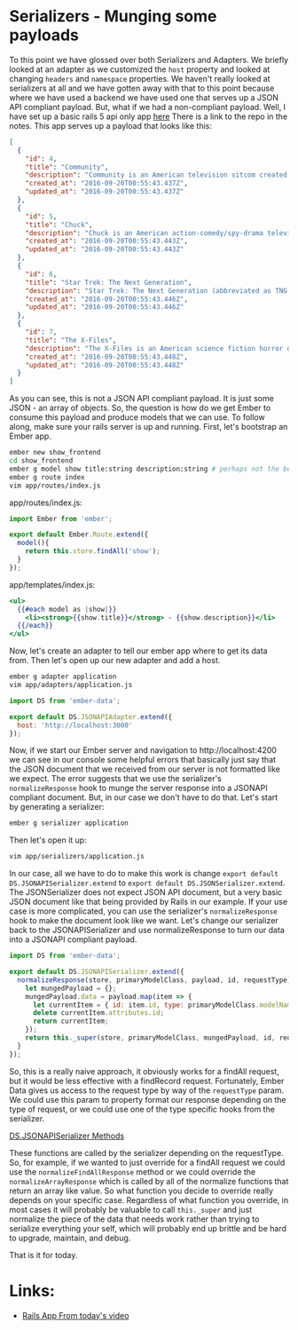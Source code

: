 # Serializers - Munging some payloads

To this point we have glossed over both Serializers and Adapters. We briefly looked at an adapter as we customized the `host` property and looked at changing `headers` and `namespace` properties. We haven't really looked at serializers at all and we have gotten away with that to this point because where we have used a backend we have used one that serves up a JSON API compliant payload. But, what if we had a non-compliant payload. Well, I have set up a basic rails 5 api only app [here](https://github.com/baroquon/best_shows/tree/008.4) There is a link to the repo in the notes. This app serves up a payload that looks like this:

```JSON
[
  {
    "id": 4,
    "title": "Community",
    "description": "Community is an American television sitcom created by Dan Harmon that premiered on NBC on September 17, 2009. The single-camera series follows an ensemble cast of characters played by Joel McHale, Gillian Jacobs, Danny Pudi, Yvette Nicole Brown, Alison Brie, Donald Glover, Ken Jeong, Chevy Chase, and Jim Rash at a community college in the fictional town of Greendale, Colorado. It makes heavy use of meta-humor and pop culture references, often parodying film and television clichés and tropes.",
    "created_at": "2016-09-20T00:55:43.437Z",
    "updated_at": "2016-09-20T00:55:43.437Z"
  },
  {
    "id": 5,
    "title": "Chuck",
    "description": "Chuck is an American action-comedy/spy-drama television series created by Josh Schwartz and Chris Fedak. The series is about an average computer-whiz-next-door named Chuck, played by Zachary Levi, who receives an encoded e-mail from an old college friend now working for the Central Intelligence Agency (CIA).",
    "created_at": "2016-09-20T00:55:43.443Z",
    "updated_at": "2016-09-20T00:55:43.443Z"
  },
  {
    "id": 6,
    "title": "Star Trek: The Next Generation",
    "description": "Star Trek: The Next Generation (abbreviated as TNG and ST:TNG) is an American science fiction television series created by Gene Roddenberry that ran between 1987 and 1994. Roddenberry, Maurice Hurley, Rick Berman, and Michael Piller served as executive producers at different times throughout its production.",
    "created_at": "2016-09-20T00:55:43.446Z",
    "updated_at": "2016-09-20T00:55:43.446Z"
  },
  {
    "id": 7,
    "title": "The X-Files",
    "description": "The X-Files is an American science fiction horror drama television series created by Chris Carter. The program originally aired from September 10, 1993, to May 19, 2002, on Fox, spanning nine seasons, with 202 episodes and a feature film of the same name, before returning with a second film in 2008 and a six-episode tenth season in 2016. The series revolves around FBI special agents Fox Mulder (David Duchovny) and Dana Scully (Gillian Anderson) who investigate X-Files: marginalized, unsolved cases involving paranormal phenomena.",
    "created_at": "2016-09-20T00:55:43.448Z",
    "updated_at": "2016-09-20T00:55:43.448Z"
  }
]
```

As you can see, this is not a JSON API compliant payload. It is just some JSON - an array of objects. So, the question is how do we get Ember to consume this payload and produce models that we can use. To follow along, make sure your rails server is up and running. First, let's bootstrap an Ember app.

```sh
ember new show_frontend
cd show_frontend
ember g model show title:string description:string # perhaps not the best model name nonetheless...
ember g route index
vim app/routes/index.js
```

app/routes/index.js:
```JavaScript
import Ember from 'ember';

export default Ember.Route.extend({
  model(){
    return this.store.findAll('show');
  }
});
```

app/templates/index.js:
```handlebars
<ul>
  {{#each model as |show|}}
    <li><strong>{{show.title}}</strong> - {{show.description}}</li>
  {{/each}}
</ul>
```

Now, let's create an adapter to tell our ember app where to get its data from. Then let's open up our new adapter and add a host.

```sh
ember g adapter application
vim app/adapters/application.js
```

```JavaScript
import DS from 'ember-data';

export default DS.JSONAPIAdapter.extend({
  host: 'http://localhost:3000'
});
```

Now, if we start our Ember server and navigation to http://localhost:4200 we can see in our console some helpful errors that basically just say that the JSON document that we received from our server is not formatted like we expect. The error suggests that we use the serializer's `normalizeResponse` hook to munge the server response into a JSONAPI compliant document. But, in our case we don't have to do that. Let's start by generating a serializer:

```sh
ember g serializer application
```

Then let's open it up:

```sh
vim app/serializers/application.js
```

In our case, all we have to do to make this work is change `export default DS.JSONAPISerializer.extend` to `export default DS.JSONSerializer.extend`. The JSONSerializer does not expect JSON API document, but a very basic JSON document like that being provided by Rails in our example. If your use case is more complicated, you can use the serializer's `normalizeResponse` hook to make the document look like we want. Let's change our serializer back to the JSONAPISerializer and use normalizeResponse to turn our data into a JSONAPI compliant payload.

```JavaScript
import DS from 'ember-data';

export default DS.JSONAPISerializer.extend({
  normalizeResponse(store, primaryModelClass, payload, id, requestType){
    let mungedPayload = {};
    mungedPayload.data = payload.map(item => {
      let currentItem = { id: item.id, type: primaryModelClass.modelName, attributes: item };
      delete currentItem.attributes.id;
      return currentItem;
    });
    return this._super(store, primaryModelClass, mungedPayload, id, requestType);
  }
});
```

So, this is a really naive approach, it obviously works for a findAll request, but it would be less effective with a findRecord request. Fortunately, Ember Data gives us access to the request type by way of the `requestType` param. We could use this param to property format our response depending on the type of request, or we could use one of the type specific hooks from the serializer.

[DS.JSONAPISerializer Methods](http://emberjs.com/api/data/classes/DS.JSONAPISerializer.html)

These functions are called by the serializer depending on the requestType. So, for example, if we wanted to just override for a findAll request we could use the `normalizeFindAllResponse` method or we could override the `normalizeArrayResponse` which is called by all of the normalize functions that return an array like value. So what function you decide to override really depends on your specific case. Regardless of what function you override, in most cases it will probably be valuable to call `this._super` and just normalize the piece of the data that needs work rather than trying to serialize everything your self, which will probably end up brittle and be hard to upgrade, maintain, and debug.

That is it for today.

# Links:

* [Rails App From today's video]([here](https://github.com/baroquon/best_shows))
